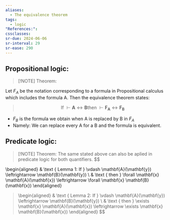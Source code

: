 ```yaml
---
aliases:
  - The equivalence theorem
tags:
  - logic
"References:": 
cssclasses: 
sr-due: 2024-06-06
sr-interval: 29
sr-ease: 290
---
```


## Propositional logic: 

> [!NOTE] Theorem:
> 
Let $F_A$ be the notation corresponding to a formula in Propositional calculus which includes the formula A. Then the equivalence theorem states:
>$$
>\text { If } \vdash \mathbf{A} \leftrightarrow \mathbf{B} \text 
>{then } \vdash \mathbf{F}_{\mathbf{A}} \leftrightarrow 
>\mathbf{F}_{\mathbf{B}}
>$$


+ $F_B$ is the formula we obtain when A is replaced by B in $F_A$
+ Namely: We can replace every A for a B and the formula is equivalent.

## Predicate logic: 

> [!NOTE] Theorem:
> The same stated above can also be aplied in predicate logic for both quantifiers.
> $$
> 
\begin{aligned}
& \text { Lemma 1: If } \vdash \mathbf{A}(\mathbf{y}) \leftrightarrow \mathbf{B}(\mathbf{y}) \\
& \text { then } \forall \mathbf{x} \mathbf{A}(\mathbf{x}) \leftrightarrow \forall \mathbf{x} \mathbf{B}(\mathbf{x})
\end{aligned}
>$$
>$$
>\begin{aligned}
& \text { Lemma 2: If } \vdash \mathbf{A}(\mathbf{y}) \leftrightarrow \mathbf{B}(\mathbf{y}) \\
& \text { then } \exists \mathbf{x} \mathbf{A}(\mathbf{x}) \leftrightarrow \exists \mathbf{x} \mathbf{B}(\mathbf{x})
\end{aligned}
>$$

